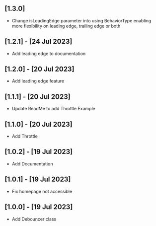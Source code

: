 ## [1.3.0]

* Change isLeadingEdge parameter into using BehaviorType enabling more flexibility on leading edge, trailing edge or both

## [1.2.1] - [24 Jul 2023]

* Add leading edge to documentation

## [1.2.0] - [20 Jul 2023]

* Add leading edge feature

## [1.1.1] - [20 Jul 2023]

* Update ReadMe to add Throttle Example

## [1.1.0] - [20 Jul 2023]

* Add Throttle

## [1.0.2] - [19 Jul 2023]

* Add Documentation

## [1.0.1] - [19 Jul 2023]

* Fix homepage not accessible
  
## [1.0.0] - [19 Jul 2023]

* Add Debouncer class
